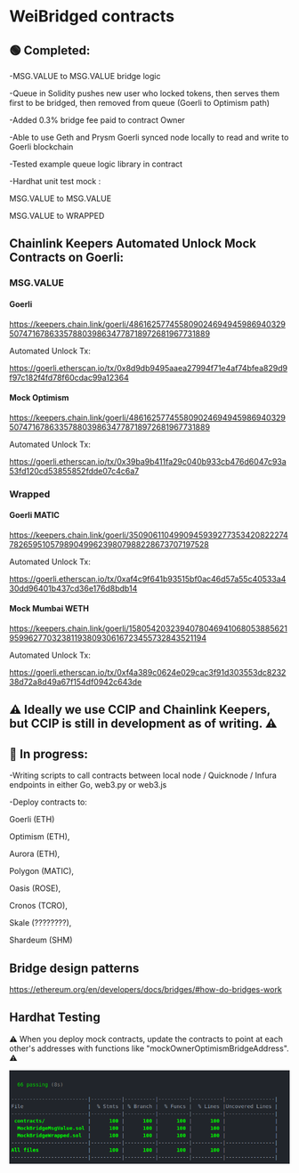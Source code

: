 # WeiBridged contracts

## :green_circle: Completed:

-MSG.VALUE to MSG.VALUE bridge logic

-Queue in Solidity pushes new user who locked tokens, then serves them first to be bridged, then removed from queue (Goerli to Optimism path)

-Added 0.3% bridge fee paid to contract Owner

-Able to use Geth and Prysm Goerli synced node locally to read and write to Goerli blockchain

-Tested example queue logic library in contract

-Hardhat unit test mock :

MSG.VALUE to MSG.VALUE

MSG.VALUE to WRAPPED

## Chainlink Keepers Automated Unlock Mock Contracts on Goerli:

### MSG.VALUE

#### Goerli

https://keepers.chain.link/goerli/48616257745580902469494598694032950747167863357880398634778718972681967731889

Automated Unlock Tx:

https://goerli.etherscan.io/tx/0x8d9db9495aaea27994f71e4af74bfea829d9f97c182f4fd78f60cdac99a12364

#### Mock Optimism

https://keepers.chain.link/goerli/48616257745580902469494598694032950747167863357880398634778718972681967731889

Automated Unlock Tx:

https://goerli.etherscan.io/tx/0x39ba9b411fa29c040b933cb476d6047c93a53fd120cd53855852fdde07c4c6a7

### Wrapped

#### Goerli MATIC

https://keepers.chain.link/goerli/35090611049909459392773534208222747826595105798904996239807988228673707197528

Automated Unlock Tx:

https://goerli.etherscan.io/tx/0xaf4c9f641b93515bf0ac46d57a55c40533a430dd96401b437cd36e176d8bdb14

#### Mock Mumbai WETH

https://keepers.chain.link/goerli/15805420323940780469410680538856219599627703238119380930616723455732843521194

Automated Unlock Tx:

https://goerli.etherscan.io/tx/0xf4a389c0624e029cac3f91d303553dc823238d72a8d49a67f154df0942c643de

## :warning: Ideally we use CCIP and Chainlink Keepers, but CCIP is still in development as of writing. :warning:


## :red_circle: In progress:

-Writing scripts to call contracts between local node / Quicknode / Infura endpoints in either Go, web3.py or web3.js

-Deploy contracts to:

Goerli (ETH)

Optimism (ETH),

Aurora (ETH),

Polygon (MATIC),

Oasis (ROSE),

Cronos (TCRO),

Skale (????????),

Shardeum (SHM)

## Bridge design patterns

https://ethereum.org/en/developers/docs/bridges/#how-do-bridges-work

## Hardhat Testing

:warning: When you deploy mock contracts, update the contracts to point at each other's addresses with functions like "mockOwnerOptimismBridgeAddress".  :warning:

<img src="https://github.com/WeiBridged/Contracts/blob/main/test/unit/hardhatLog.png" alt="HardhatTest"/>
